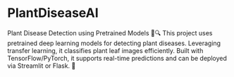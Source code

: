 # PlantDiseaseAI
Plant Disease Detection using Pretrained Models 🌱🔍  This project uses pretrained deep learning models for detecting plant diseases. Leveraging transfer learning, it classifies plant leaf images efficiently. Built with TensorFlow/PyTorch, it supports real-time predictions and can be deployed via Streamlit or Flask. 🚀
